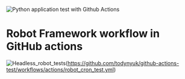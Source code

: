 
![Python application test with Github Actions](https://github.com/todynyuk/github-actions-test/workflows/cron_request_test/badge.svg)
# Robot Framework workflow in GitHub actions

![Headless_robot_tests](https://github.com/todynyuk/github-actions-test/actions/workflows/robot_cron_test.yml/badge.svg)(https://github.com/todynyuk/github-actions-test/workflows/actions/robot_cron_test.yml)

